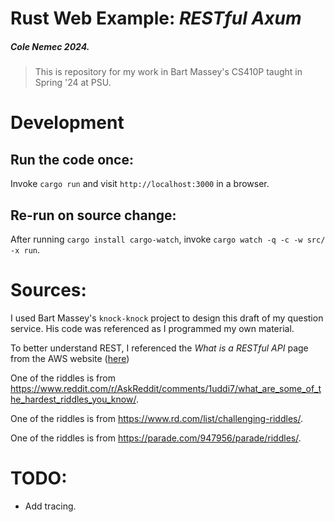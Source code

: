 # Rust Web Example: *RESTful Axum*
##### Cole Nemec 2024.
>This is repository for my work in Bart Massey's CS410P taught in Spring '24 at PSU.


# Development

## Run the code once:
Invoke `cargo run` and visit `http://localhost:3000` in a browser.

## Re-run on source change:
After running `cargo install cargo-watch`, invoke `cargo watch -q -c -w src/ -x run`.




# Sources:

I used Bart Massey's `knock-knock` project to design this draft of my question service. His code was referenced as I programmed my own material.

To better understand REST, I referenced the *What is a RESTful API* page from the AWS website ([here](https://aws.amazon.com/what-is/restful-api/#:~:text=RESTful%20API%20is%20an%20interface,applications%20to%20perform%20various%20tasks.))

One of the riddles is from https://www.reddit.com/r/AskReddit/comments/1uddi7/what_are_some_of_the_hardest_riddles_you_know/.

One of the riddles is from https://www.rd.com/list/challenging-riddles/.

One of the riddles is from https://parade.com/947956/parade/riddles/.

# TODO:
- Add tracing.